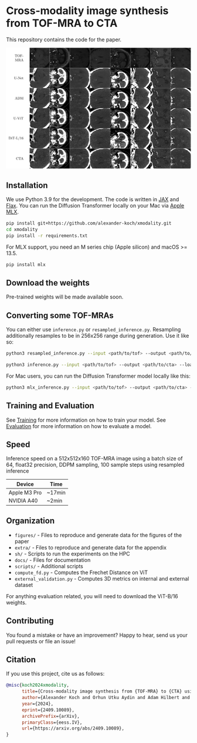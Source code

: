 # Cross-modality image synthesis from TOF-MRA to CTA

This repository contains the code for the paper.

![Figure 1](imgs/figure1.png)

## Installation

We use Python 3.9 for the development.
The code is written in [JAX](https://jax.readthedocs.io/en/latest/) and [Flax](https://flax.readthedocs.io/en/latest/).
You can run the Diffusion Transformer locally on your Mac via [Apple MLX](https://github.com/ml-explore/mlx).

```bash
pip install git+https://github.com/alexander-koch/xmodality.git
cd xmodality
pip install -r requirements.txt
```

For MLX support, you need an M series chip (Apple silicon) and macOS >= 13.5.

```bash
pip install mlx
```

## Download the weights

Pre-trained weights will be made available soon.

## Converting some TOF-MRAs

You can either use `inference.py` or `resampled_inference.py`.
Resampling additionally resamples to be in 256x256 range during generation.
Use it like so:

```bash
python3 resampled_inference.py --input <path/to/tof> --output <path/to/cta> --load weights/uvit.pkl --arch uvit --bfloat16
```

```bash
python3 inference.py --input <path/to/tof> --output <path/to/cta> --load weights/uvit.pkl --arch uvit --bfloat16
```

For Mac users, you can run the Diffusion Transformer model locally like this:

```bash
python3 mlx_inference.py --input <path/to/tof> --output <path/to/cta> --load <path/to/weights/ --num_sample_steps <num_sample_steps>
```

## Training and Evaluation

See [Training](docs/Training.md) for more information on how to train your model.
See [Evaluation](docs/Evaluation.md) for more information on how to evaluate a model.

## Speed

Inference speed on a 512x512x160 TOF-MRA image using a batch size of 64, float32 precision, DDPM sampling, 100 sample steps using resampled inference

| Device       | Time   |
|--------------|--------|
| Apple M3 Pro | ~17min |
| NVIDIA A40   |  ~2min |

## Organization

* `figures/` - Files to reproduce and generate data for the figures of the paper
* `extra/` - Files to reproduce and generate data for the appendix
* `sh/` - Scripts to run the experiments on the HPC
* `docs/` - Files for documentation
* `scripts/` - Additional scripts
* `compute_fd.py` - Computes the Frechet Distance on ViT
* `external_validation.py` - Computes 3D metrics on internal and external dataset

For anything evaluation related, you will need to download the ViT-B/16 weights.

## Contributing

You found a mistake or have an improvement?
Happy to hear, send us your pull requests or file an issue! 

## Citation

If you use this project, cite us as follows:

```bibtex
@misc{koch2024xmodality,
      title={Cross-modality image synthesis from {TOF-MRA} to {CTA} using diffusion-based models}, 
      author={Alexander Koch and Orhun Utku Aydin and Adam Hilbert and Jana Rieger and Satoru Tanioka and Fujimaro Ishida and Dietmar Frey},
      year={2024},
      eprint={2409.10089},
      archivePrefix={arXiv},
      primaryClass={eess.IV},
      url={https://arxiv.org/abs/2409.10089}, 
}
```

